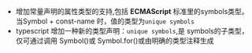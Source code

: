 - 增加常量声明的属性类型的支持,包括 **ECMAScript** 标准里的symbols类型。当Symbol + const-name 时，值的类型为`unique symbols`
-  typescript 增加一种新的类型声明：`unique symbols`,是 symbols的子类型，仅可通过调用 Symbol()或 Symbol.for()或由明确的类型注释生成
